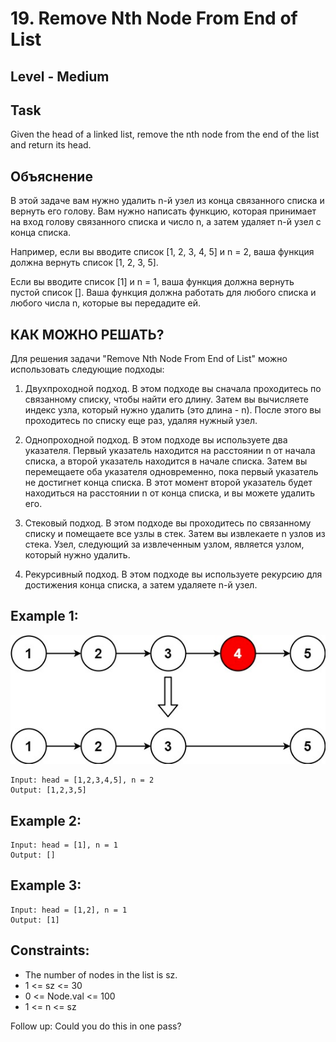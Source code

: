 # 19. Remove Nth Node From End of List


## Level - Medium


## Task
Given the head of a linked list, remove the nth node from the end of the list and return its head.


## Объяснение
В этой задаче вам нужно удалить n-й узел из конца связанного списка и вернуть его голову.
Вам нужно написать функцию, которая принимает на вход голову связанного списка и число n, 
а затем удаляет n-й узел с конца списка.

Например, если вы вводите список [1, 2, 3, 4, 5] и n = 2, ваша функция должна вернуть список [1, 2, 3, 5].

Если вы вводите список [1] и n = 1, ваша функция должна вернуть пустой список [].
Ваша функция должна работать для любого списка и любого числа n, которые вы передадите ей.


## КАК МОЖНО РЕШАТЬ?
Для решения задачи "Remove Nth Node From End of List" можно использовать следующие подходы:

1. Двухпроходной подход. 
В этом подходе вы сначала проходитесь по связанному списку, чтобы найти его длину. 
Затем вы вычисляете индекс узла, который нужно удалить (это длина - n). 
После этого вы проходитесь по списку еще раз, удаляя нужный узел.

2. Однопроходной подход. 
В этом подходе вы используете два указателя. 
Первый указатель находится на расстоянии n от начала списка, а второй указатель находится в начале списка. 
Затем вы перемещаете оба указателя одновременно, пока первый указатель не достигнет конца списка. 
В этот момент второй указатель будет находиться на расстоянии n от конца списка, и вы можете удалить его.

3. Стековый подход. 
В этом подходе вы проходитесь по связанному списку и помещаете все узлы в стек. 
Затем вы извлекаете n узлов из стека. Узел, следующий за извлеченным узлом, является узлом, который нужно удалить.

4. Рекурсивный подход. 
В этом подходе вы используете рекурсию для достижения конца списка, а затем удаляете n-й узел.


## Example 1:
![img.png](img.png)
````
Input: head = [1,2,3,4,5], n = 2
Output: [1,2,3,5]
````

## Example 2:
````
Input: head = [1], n = 1
Output: []
````

## Example 3:
````
Input: head = [1,2], n = 1
Output: [1]
````


## Constraints:
- The number of nodes in the list is sz.
- 1 <= sz <= 30
- 0 <= Node.val <= 100
- 1 <= n <= sz

Follow up: Could you do this in one pass?